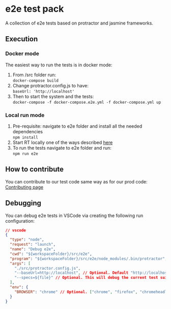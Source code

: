# e2e test pack

A collection of e2e tests based on protractor and jasmine frameworks.

## Execution

### Docker mode
The easiest way to run the tests is in docker mode:  
1. From /src folder run:  
`docker-compose build`
2. Change protractor.config.js to have:  
`baseUrl: 'http://localhost'`
3. Then to start the system and the tests:  
`docker-compose -f docker-compose.e2e.yml -f docker-compose.yml up`

### Local run mode
1. Pre-requisite: navigate to e2e folder and install all the needed dependencies  
`npm install`
2. Start RT locally one of the ways described [here](../../README.md##installation)
3. To run the tests navigate to e2e folder and run:  
`npm run e2e`

## How to contribute
You can contribute to our test code same way as for our prod code: [Contributing page](../../CONTRIBUTING.md)

## Debugging
You can debug e2e tests in VSCode via creating the following run configuration:
```json
// vscode
{
  "type": "node",
  "request": "launch",
  "name": "Debug e2e",
  "cwd": "${workspaceFolder}/src/e2e",
  "program": "${workspaceFolder}/src/e2e/node_modules/.bin/protractor",
  "args": [
    "./src/protractor.config.js",
    "--baseUrl=http://localhost", // Optional. Default "http://localhost:3000"
    "--specs=${file}" // Optional. This will debug the current test suite.
  ],
  "env": {
    "BROWSER": "chrome" // Optional. ["chrome", "firefox", "chromeheadless"] Default "chromeheadless"
  }
}
```
